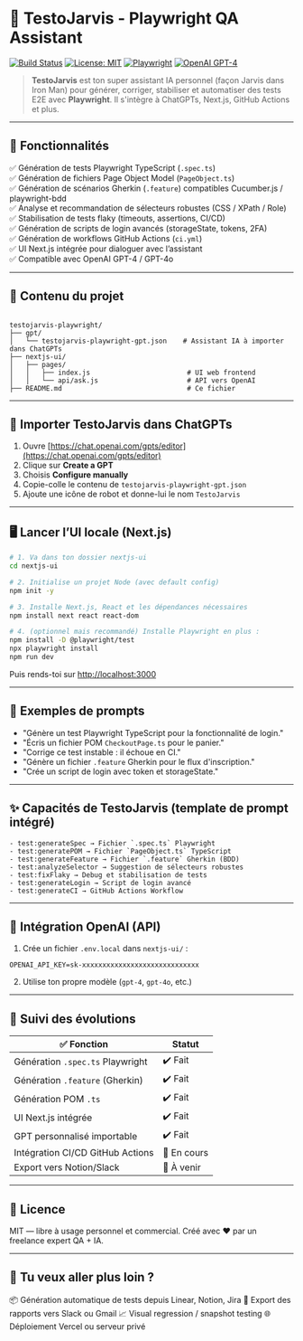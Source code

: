 
# 🧪 TestoJarvis - Playwright QA Assistant

[![Build Status](https://img.shields.io/badge/build-passing-brightgreen.svg)](https://github.com/ton-org/testojarvis/actions)
[![License: MIT](https://img.shields.io/badge/license-MIT-blue.svg)](LICENSE)
[![Playwright](https://img.shields.io/badge/tested%20with-Playwright-45ba63.svg)](https://playwright.dev)
[![OpenAI GPT-4](https://img.shields.io/badge/AI-GPT--4-blueviolet)](https://platform.openai.com)

> **TestoJarvis** est ton super assistant IA personnel (façon Jarvis dans Iron Man) pour générer, corriger, stabiliser et automatiser des tests E2E avec **Playwright**. Il s'intègre à ChatGPTs, Next.js, GitHub Actions et plus.

---

## 🚀 Fonctionnalités

✅ Génération de tests Playwright TypeScript (`.spec.ts`)  
✅ Génération de fichiers Page Object Model (`PageObject.ts`)  
✅ Génération de scénarios Gherkin (`.feature`) compatibles Cucumber.js / playwright-bdd  
✅ Analyse et recommandation de sélecteurs robustes (CSS / XPath / Role)  
✅ Stabilisation de tests flaky (timeouts, assertions, CI/CD)  
✅ Génération de scripts de login avancés (storageState, tokens, 2FA)  
✅ Génération de workflows GitHub Actions (`ci.yml`)  
✅ UI Next.js intégrée pour dialoguer avec l’assistant  
✅ Compatible avec OpenAI GPT-4 / GPT-4o  

---

## 📁 Contenu du projet

```

testojarvis-playwright/
├── gpt/
│   └── testojarvis-playwright-gpt.json    # Assistant IA à importer dans ChatGPTs
├── nextjs-ui/
│   ├── pages/
│   │   ├── index.js                        # UI web frontend
│   │   └── api/ask.js                      # API vers OpenAI
├── README.md                               # Ce fichier

````

---

## 🧠 Importer TestoJarvis dans ChatGPTs

1. Ouvre [https://chat.openai.com/gpts/editor](https://chat.openai.com/gpts/editor)
2. Clique sur **Create a GPT**
3. Choisis **Configure manually**
4. Copie-colle le contenu de `testojarvis-playwright-gpt.json`
5. Ajoute une icône de robot et donne-lui le nom `TestoJarvis`

---

## 🖥️ Lancer l’UI locale (Next.js)

```bash
# 1. Va dans ton dossier nextjs-ui
cd nextjs-ui

# 2. Initialise un projet Node (avec default config)
npm init -y

# 3. Installe Next.js, React et les dépendances nécessaires
npm install next react react-dom

# 4. (optionnel mais recommandé) Installe Playwright en plus :
npm install -D @playwright/test
npx playwright install
npm run dev
````

Puis rends-toi sur [http://localhost:3000](http://localhost:3000)

---

## 💬 Exemples de prompts

* "Génère un test Playwright TypeScript pour la fonctionnalité de login."
* "Écris un fichier POM `CheckoutPage.ts` pour le panier."
* "Corrige ce test instable : il échoue en CI."
* "Génère un fichier `.feature` Gherkin pour le flux d'inscription."
* "Crée un script de login avec token et storageState."

---

## ✨ Capacités de TestoJarvis (template de prompt intégré)

```
- test:generateSpec → Fichier `.spec.ts` Playwright
- test:generatePOM → Fichier `PageObject.ts` TypeScript
- test:generateFeature → Fichier `.feature` Gherkin (BDD)
- test:analyzeSelector → Suggestion de sélecteurs robustes
- test:fixFlaky → Debug et stabilisation de tests
- test:generateLogin → Script de login avancé
- test:generateCI → GitHub Actions Workflow
```

---

## 🔐 Intégration OpenAI (API)

1. Crée un fichier `.env.local` dans `nextjs-ui/` :

```env
OPENAI_API_KEY=sk-xxxxxxxxxxxxxxxxxxxxxxxxxxxxx
```

2. Utilise ton propre modèle (`gpt-4`, `gpt-4o`, etc.)

---

## 📅 Suivi des évolutions

| ✅ Fonction                       | Statut      |
| -------------------------------- | ----------- |
| Génération `.spec.ts` Playwright | ✔️ Fait     |
| Génération `.feature` (Gherkin)  | ✔️ Fait     |
| Génération POM `.ts`             | ✔️ Fait     |
| UI Next.js intégrée              | ✔️ Fait     |
| GPT personnalisé importable      | ✔️ Fait     |
| Intégration CI/CD GitHub Actions | 🚧 En cours |
| Export vers Notion/Slack         | 🧠 À venir  |

---

## 📜 Licence

MIT — libre à usage personnel et commercial.
Créé avec ❤️ par un freelance expert QA + IA.

---

## 🤖 Tu veux aller plus loin ?

📦 Génération automatique de tests depuis Linear, Notion, Jira
📩 Export des rapports vers Slack ou Gmail
📈 Visual regression / snapshot testing
🌐 Déploiement Vercel ou serveur privé

